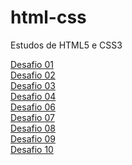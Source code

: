 # html-css
 Estudos de HTML5 e CSS3

<a href="https://danielcarling.github.io/html-css/desafios/desafio001/index">Desafio 01</a><br>
<a href="https://danielcarling.github.io/html-css/desafios/desafio002/index">Desafio 02</a><br>
<a href="https://danielcarling.github.io/html-css/desafios/desafio003/index">Desafio 03</a><br>
<a href="https://danielcarling.github.io/html-css/desafios/desafio004/index">Desafio 04</a><br>
<a href="https://danielcarling.github.io/html-css/desafios/desafio006/index">Desafio 06</a><br>
<a href="https://danielcarling.github.io/html-css/desafios/desafio007/index">Desafio 07</a><br>
<a href="https://danielcarling.github.io/html-css/desafios/desafio008/index">Desafio 08</a><br>
<a href="https://danielcarling.github.io/html-css/desafios/desafio009/index">Desafio 09</a><br>
<a href="https://danielcarling.github.io/html-css/desafios/desafio010/index">Desafio 10</a><br>
<a href=""></a>